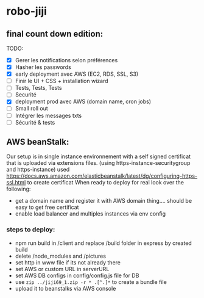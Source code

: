 # robo-jiji

## final count down edition:

TODO:

- [x] Gerer les notifications selon préférences
- [x] Hasher les passwords
- [x] early deployment avec AWS (EC2, RDS, SSL, S3)
- [ ] Finir le UI + CSS + installation wizard
- [ ] Tests, Tests, Tests
- [ ] Securité
- [x] deployment prod avec AWS (domain name, cron jobs)
- [ ] Small roll out
- [ ] Intégrer les messages txts
- [ ] Sécurité & tests

## AWS beanStalk:

Our setup is in single instance environnement with a self signed certificat that
is uploaded via extensions files. (using https-instance-securitygroup and https-instance)
used https://docs.aws.amazon.com/elasticbeanstalk/latest/dg/configuring-https-ssl.html to create certificat
When ready to deploy for real look over the following:

- get a domain name and register it with AWS domain thing.... should be easy to get free certificat
- enable load balancer and multiples instances via env config

### steps to deploy:

- npm run build in /client and replace /build folder in express by created build
- delete /node_modules and /pictures
- set http in www file if its not already there
- set AWS or custom URL in serverURL
- set AWS DB configs in config/config.js file for DB
- use `zip ../jiji69_1.zip -r * .[^.]*` to create a bundle file
- upload it to beanstalks via AWS console

